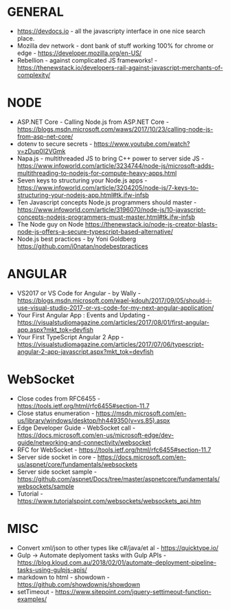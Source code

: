 # GENERAL
* https://devdocs.io - all the javascripty interface in one nice search place.
* Mozilla dev network - dont bank of stuff working 100% for chrome or edge - https://developer.mozilla.org/en-US/
* Rebellion - against complicated JS frameworks! - https://thenewstack.io/developers-rail-against-javascript-merchants-of-complexity/

# NODE
* ASP.NET Core - Calling Node.js from ASP.NET Core - https://blogs.msdn.microsoft.com/waws/2017/10/23/calling-node-js-from-asp-net-core/
* dotenv to secure secrets - https://www.youtube.com/watch?v=zDup0I2VGmk
* Napa.js - multithreaded JS to bring C++ power to server side JS - https://www.infoworld.com/article/3234744/node-js/microsoft-adds-multithreading-to-nodejs-for-compute-heavy-apps.html
* Seven keys to structuring your Node.js apps - https://www.infoworld.com/article/3204205/node-js/7-keys-to-structuring-your-nodejs-app.html#tk.ifw-infsb
* Ten Javascript concepts Node.js programmers should master - https://www.infoworld.com/article/3196070/node-js/10-javascript-concepts-nodejs-programmers-must-master.html#tk.ifw-infsb
* The Node guy on Node <https://thenewstack.io/node-js-creator-blasts-node-js-offers-a-secure-typescript-based-alternative/>
* Node.js best practices - by Yoni Goldberg <https://github.com/i0natan/nodebestpractices>


# ANGULAR
* VS2017 or VS Code for Angular - by Wally - https://blogs.msdn.microsoft.com/wael-kdouh/2017/09/05/should-i-use-visual-studio-2017-or-vs-code-for-my-next-angular-application/
* Your First Angular App : Events and Updating - https://visualstudiomagazine.com/articles/2017/08/01/first-angular-app.aspx?mkt_tok=devfish
* Your First TypeScript Angular 2 App - https://visualstudiomagazine.com/articles/2017/07/06/typescript-angular-2-app-javascript.aspx?mkt_tok=devfish

# WebSocket
* Close codes from RFC6455 - https://tools.ietf.org/html/rfc6455#section-11.7
* Close status enumeration - https://msdn.microsoft.com/en-us/library/windows/desktop/hh449350(v=vs.85).aspx
* Edge Developer Guide - WebSocket call - https://docs.microsoft.com/en-us/microsoft-edge/dev-guide/networking-and-connectivity/websocket
* RFC for WebSocket - https://tools.ietf.org/html/rfc6455#section-11.7
* Server side socket in core - https://docs.microsoft.com/en-us/aspnet/core/fundamentals/websockets
* Server side socket sample - https://github.com/aspnet/Docs/tree/master/aspnetcore/fundamentals/websockets/sample
* Tutorial - https://www.tutorialspoint.com/websockets/websockets_api.htm

# MISC
* Convert xml/json to other types like c#/java/et al - https://quicktype.io/
* Gulp -> Automate deplyoment tasks with Gulp APIs - https://blog.kloud.com.au/2018/02/01/automate-deployment-pipeline-tasks-using-gulpjs-apis/
* markdown to html - showdown - https://github.com/showdownjs/showdown
* setTimeout - https://www.sitepoint.com/jquery-settimeout-function-examples/

